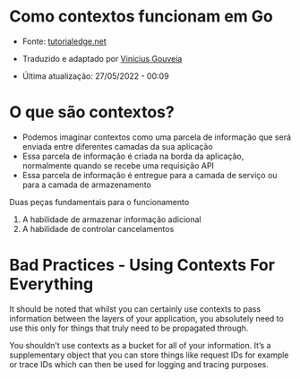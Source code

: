 # Como contextos funcionam em Go

- Fonte: [tutorialedge.net](https://tutorialedge.net/golang/go-context-tutorial/)
- Traduzido e adaptado por [Vinicius Gouveia](https://linkedin.com/in/vinigofr)

- Última atualização: 27/05/2022 - 00:09


 # O que são contextos?
 - Podemos imaginar contextos como uma parcela de informação que será enviada entre diferentes camadas da sua aplicação
 - Essa parcela de informação é criada na borda da aplicação, normalmente quando se recebe uma requisição API
 - Essa parcela de informação é entregue para a camada de serviço ou para a camada de armazenamento

 Duas peças fundamentais para o funcionamento
 1. A habilidade de armazenar informação adicional
 2. A habilidade de controlar cancelamentos


# Bad Practices - Using Contexts For Everything
It should be noted that whilst you can certainly use contexts to pass information between the layers of your application, you absolutely need to use this only for things that truly need to be propagated through.

You shouldn’t use contexts as a bucket for all of your information. It’s a supplementary object that you can store things like request IDs for example or trace IDs which can then be used for logging and tracing purposes.